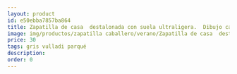 ```yaml
---
layout: product
id: e50ebba7857ba864
title: Zapatilla de casa  destalonada con suela ultraligera.  Dibujo calavera 
image: img/productos/zapatilla caballero/verano/Zapatilla de casa  destalonada con suela ultraligera.  Dibujo calavera =30=gris vulladi parqué.webp
price: 30
tags: gris vulladi parqué
description: 
order: 0
---
```

